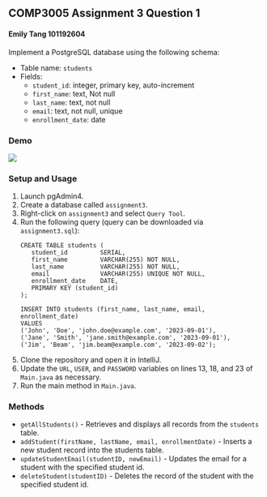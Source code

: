 ## COMP3005 Assignment 3 Question 1
#### Emily Tang 101192604

Implement a PostgreSQL database using the following schema:

* Table name: `students`
* Fields:
  * `student_id`: integer, primary key, auto-increment
  * `first_name`: text, Not null
  * `last_name`: text, not null
  * `email`: text, not null, unique
  * `enrollment_date`: date

### Demo
[![](https://markdown-videos-api.jorgenkh.no/youtube/{p5DYedniOHQ})](https://youtu.be/{p5DYedniOHQ})

### Setup and Usage
1. Launch pgAdmin4.
2. Create a database called `assignment3`.
3. Right-click on `assignment3` and select `Query Tool`.
4. Run the following query (query can be downloaded via `assignment3.sql`):
    ```
   CREATE TABLE students (
       student_id         SERIAL,
       first_name         VARCHAR(255) NOT NULL,
       last_name          VARCHAR(255) NOT NULL,
       email              VARCHAR(255) UNIQUE NOT NULL,
       enrollment_date    DATE,
       PRIMARY KEY (student_id)
   );
   
   INSERT INTO students (first_name, last_name, email, enrollment_date)
   VALUES
   ('John', 'Doe', 'john.doe@example.com', '2023-09-01'),
   ('Jane', 'Smith', 'jane.smith@example.com', '2023-09-01'),
   ('Jim', 'Beam', 'jim.beam@example.com', '2023-09-02');
   ```
5. Clone the repository and open it in IntelliJ.
6. Update the `URL`, `USER`, and `PASSWORD` variables on lines 13, 18, and 23 of `Main.java` as necessary.
7. Run the main method in `Main.java`.

### Methods
- `getAllStudents()` - Retrieves and displays all records from the `students` table.
- `addStudent(firstName, lastName, email, enrollmentDate)` - Inserts a new student record into the students table.
- `updateStudentEmail(studentID, newEmail)` - Updates the email for a student with the specified student id.
- `deleteStudent(studentID)` - Deletes the record of the student with the specified student id.